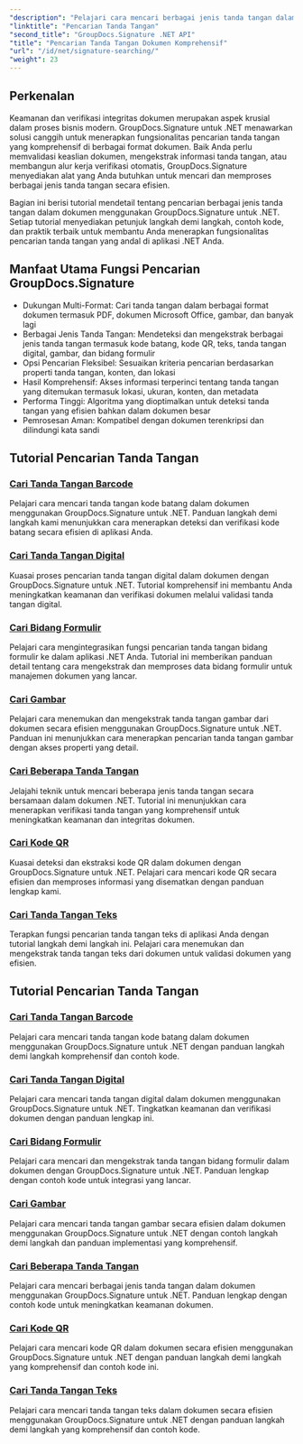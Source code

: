 ```yaml
---
"description": "Pelajari cara mencari berbagai jenis tanda tangan dalam dokumen .NET dengan GroupDocs.Signature. Tutorial lengkap untuk pencarian tanda tangan kode batang, digital, teks, kode QR, gambar, dan kolom formulir."
"linktitle": "Pencarian Tanda Tangan"
"second_title": "GroupDocs.Signature .NET API"
"title": "Pencarian Tanda Tangan Dokumen Komprehensif"
"url": "/id/net/signature-searching/"
"weight": 23
---
```


## Perkenalan

Keamanan dan verifikasi integritas dokumen merupakan aspek krusial dalam proses bisnis modern. GroupDocs.Signature untuk .NET menawarkan solusi canggih untuk menerapkan fungsionalitas pencarian tanda tangan yang komprehensif di berbagai format dokumen. Baik Anda perlu memvalidasi keaslian dokumen, mengekstrak informasi tanda tangan, atau membangun alur kerja verifikasi otomatis, GroupDocs.Signature menyediakan alat yang Anda butuhkan untuk mencari dan memproses berbagai jenis tanda tangan secara efisien.

Bagian ini berisi tutorial mendetail tentang pencarian berbagai jenis tanda tangan dalam dokumen menggunakan GroupDocs.Signature untuk .NET. Setiap tutorial menyediakan petunjuk langkah demi langkah, contoh kode, dan praktik terbaik untuk membantu Anda menerapkan fungsionalitas pencarian tanda tangan yang andal di aplikasi .NET Anda.

## Manfaat Utama Fungsi Pencarian GroupDocs.Signature

- Dukungan Multi-Format: Cari tanda tangan dalam berbagai format dokumen termasuk PDF, dokumen Microsoft Office, gambar, dan banyak lagi
- Berbagai Jenis Tanda Tangan: Mendeteksi dan mengekstrak berbagai jenis tanda tangan termasuk kode batang, kode QR, teks, tanda tangan digital, gambar, dan bidang formulir
- Opsi Pencarian Fleksibel: Sesuaikan kriteria pencarian berdasarkan properti tanda tangan, konten, dan lokasi
- Hasil Komprehensif: Akses informasi terperinci tentang tanda tangan yang ditemukan termasuk lokasi, ukuran, konten, dan metadata
- Performa Tinggi: Algoritma yang dioptimalkan untuk deteksi tanda tangan yang efisien bahkan dalam dokumen besar
- Pemrosesan Aman: Kompatibel dengan dokumen terenkripsi dan dilindungi kata sandi

## Tutorial Pencarian Tanda Tangan

### [Cari Tanda Tangan Barcode](./search-for-barcode/)
Pelajari cara mencari tanda tangan kode batang dalam dokumen menggunakan GroupDocs.Signature untuk .NET. Panduan langkah demi langkah kami menunjukkan cara menerapkan deteksi dan verifikasi kode batang secara efisien di aplikasi Anda.

### [Cari Tanda Tangan Digital](./search-for-digital-signatures/)
Kuasai proses pencarian tanda tangan digital dalam dokumen dengan GroupDocs.Signature untuk .NET. Tutorial komprehensif ini membantu Anda meningkatkan keamanan dan verifikasi dokumen melalui validasi tanda tangan digital.

### [Cari Bidang Formulir](./search-for-form-fields/)
Pelajari cara mengintegrasikan fungsi pencarian tanda tangan bidang formulir ke dalam aplikasi .NET Anda. Tutorial ini memberikan panduan detail tentang cara mengekstrak dan memproses data bidang formulir untuk manajemen dokumen yang lancar.

### [Cari Gambar](./search-for-images/)
Pelajari cara menemukan dan mengekstrak tanda tangan gambar dari dokumen secara efisien menggunakan GroupDocs.Signature untuk .NET. Panduan ini menunjukkan cara menerapkan pencarian tanda tangan gambar dengan akses properti yang detail.

### [Cari Beberapa Tanda Tangan](./search-for-multiple-signatures/)
Jelajahi teknik untuk mencari beberapa jenis tanda tangan secara bersamaan dalam dokumen .NET. Tutorial ini menunjukkan cara menerapkan verifikasi tanda tangan yang komprehensif untuk meningkatkan keamanan dan integritas dokumen.

### [Cari Kode QR](./search-for-qr-codes/)
Kuasai deteksi dan ekstraksi kode QR dalam dokumen dengan GroupDocs.Signature untuk .NET. Pelajari cara mencari kode QR secara efisien dan memproses informasi yang disematkan dengan panduan lengkap kami.

### [Cari Tanda Tangan Teks](./search-for-text-signatures/)
Terapkan fungsi pencarian tanda tangan teks di aplikasi Anda dengan tutorial langkah demi langkah ini. Pelajari cara menemukan dan mengekstrak tanda tangan teks dari dokumen untuk validasi dokumen yang efisien.

## Tutorial Pencarian Tanda Tangan
### [Cari Tanda Tangan Barcode](./search-for-barcode/)
Pelajari cara mencari tanda tangan kode batang dalam dokumen menggunakan GroupDocs.Signature untuk .NET dengan panduan langkah demi langkah komprehensif dan contoh kode.

### [Cari Tanda Tangan Digital](./search-for-digital-signatures/)
Pelajari cara mencari tanda tangan digital dalam dokumen menggunakan GroupDocs.Signature untuk .NET. Tingkatkan keamanan dan verifikasi dokumen dengan panduan lengkap ini.

### [Cari Bidang Formulir](./search-for-form-fields/)
Pelajari cara mencari dan mengekstrak tanda tangan bidang formulir dalam dokumen dengan GroupDocs.Signature untuk .NET. Panduan lengkap dengan contoh kode untuk integrasi yang lancar.

### [Cari Gambar](./search-for-images/)
Pelajari cara mencari tanda tangan gambar secara efisien dalam dokumen menggunakan GroupDocs.Signature untuk .NET dengan contoh langkah demi langkah dan panduan implementasi yang komprehensif.

### [Cari Beberapa Tanda Tangan](./search-for-multiple-signatures/)
Pelajari cara mencari berbagai jenis tanda tangan dalam dokumen menggunakan GroupDocs.Signature untuk .NET. Panduan lengkap dengan contoh kode untuk meningkatkan keamanan dokumen.

### [Cari Kode QR](./search-for-qr-codes/)
Pelajari cara mencari kode QR dalam dokumen secara efisien menggunakan GroupDocs.Signature untuk .NET dengan panduan langkah demi langkah yang komprehensif dan contoh kode ini.

### [Cari Tanda Tangan Teks](./search-for-text-signatures/)
Pelajari cara mencari tanda tangan teks dalam dokumen secara efisien menggunakan GroupDocs.Signature untuk .NET dengan panduan langkah demi langkah yang komprehensif dan contoh kode.